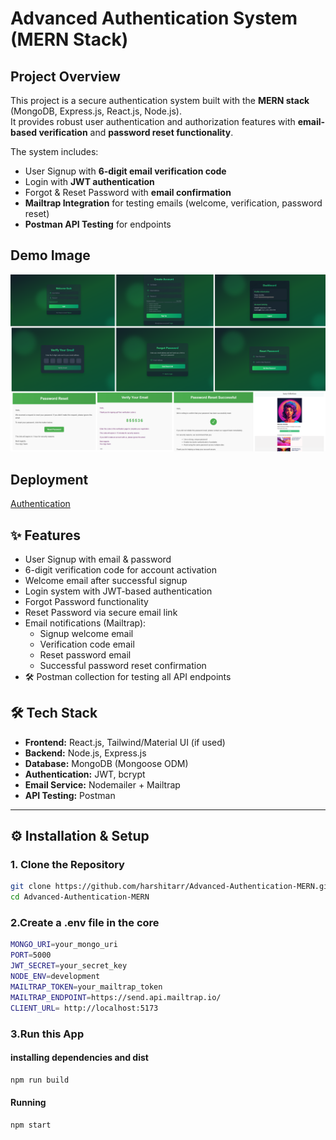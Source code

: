 # Advanced Authentication System (MERN Stack)

##  Project Overview

This project is a secure authentication system built with the **MERN stack** (MongoDB, Express.js, React.js, Node.js).  
It provides robust user authentication and authorization features with **email-based verification** and **password reset functionality**.

The system includes:
- User Signup with **6-digit email verification code**
- Login with **JWT authentication**
- Forgot & Reset Password with **email confirmation**
- **Mailtrap Integration** for testing emails (welcome, verification, password reset)
- **Postman API Testing** for endpoints

## Demo Image
![Demo image](https://github.com/harshitarr/Advanced-Authentication-MERN/blob/main/auth.png)

## Deployment 
[Authentication](https://advanced-authentication-mern-534a.onrender.com/login)

## ✨ Features
- User Signup with email & password  
- 6-digit verification code for account activation  
- Welcome email after successful signup  
- Login system with JWT-based authentication  
- Forgot Password functionality  
- Reset Password via secure email link  
- Email notifications (Mailtrap):  
  - Signup welcome email  
  - Verification code email  
  - Reset password email  
  - Successful password reset confirmation  
- 🛠 Postman collection for testing all API endpoints  



## 🛠 Tech Stack
- **Frontend:** React.js, Tailwind/Material UI (if used)  
- **Backend:** Node.js, Express.js  
- **Database:** MongoDB (Mongoose ODM)  
- **Authentication:** JWT, bcrypt  
- **Email Service:** Nodemailer + Mailtrap  
- **API Testing:** Postman  

---

## ⚙️ Installation & Setup

### 1. Clone the Repository
```bash
git clone https://github.com/harshitarr/Advanced-Authentication-MERN.git
cd Advanced-Authentication-MERN
```

### 2.Create a .env file in the core 
```bash
MONGO_URI=your_mongo_uri
PORT=5000
JWT_SECRET=your_secret_key
NODE_ENV=development
MAILTRAP_TOKEN=your_mailtrap_token
MAILTRAP_ENDPOINT=https://send.api.mailtrap.io/
CLIENT_URL= http://localhost:5173
```

### 3.Run this App
#### installing dependencies and dist
```bash
npm run build
```

#### Running

```bash
npm start
```





